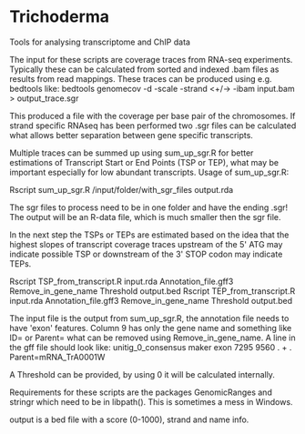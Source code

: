 # Trichoderma
Tools for analysing transcriptome and ChIP data

The input for these scripts are coverage traces from RNA-seq experiments. Typically these can be calculated from sorted and indexed .bam files as results from read mappings. These traces can be produced using e.g. bedtools like:
bedtools genomecov -d -scale <normalization scale> -strand <+/->  -ibam input.bam  > output_trace.sgr

This produced a file with the coverage per base pair of the chromosomes. If strand specific RNAseq has been performed two .sgr files can be calculated what allows better separation between gene specific transcripts.

Multiple traces can be summed up using sum_up_sgr.R for better estimations of Transcript Start or End Points (TSP or TEP), what may be important especially for low abundant transcripts.
Usage of sum_up_sgr.R:

Rscript sum_up_sgr.R /input/folder/with_sgr_files output.rda

The sgr files to process need to be in one folder and have the ending .sgr!
The output will be an R-data file, which is much smaller then the sgr file.

In the next step the TSPs or TEPs are estimated based on the idea that the highest slopes of transcript coverage traces upstream of the 5' ATG may indicate possible TSP or downstream of the 3' STOP codon may indicate TEPs.

Rscript TSP_from_transcript.R input.rda Annotation_file.gff3 Remove_in_gene_name Threshold output.bed
Rscript TEP_from_transcript.R input.rda Annotation_file.gff3 Remove_in_gene_name Threshold output.bed

The input file is the output from sum_up_sgr.R, the annotation file needs to have 'exon' features. Column 9 has only the gene name and something like ID= or Parent= what can be removed using Remove_in_gene_name. 
A line in the gff file should look like:
unitig_0_consensus	maker	exon	7295	9560	.	+	.	Parent=mRNA_TrA0001W

A Threshold can be provided, by using 0 it will be calculated internally.

Requirements for these scripts are the packages GenomicRanges and stringr which need to be in libpath(). This is sometimes a mess in Windows.

output is a bed file with a score (0-1000), strand and name info.

